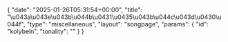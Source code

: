 {
    "date": "2025-01-26T05:31:54+00:00",
    "title": "\u043a\u043e\u043b\u044b\u0431\u0435\u043b\u044c\u043d\u0430\u044f",
    "type": "miscellaneous",
    "layout": "songpage",
    "params": {
        "id": "kolybeln",
        "tonality": ""
    }
}